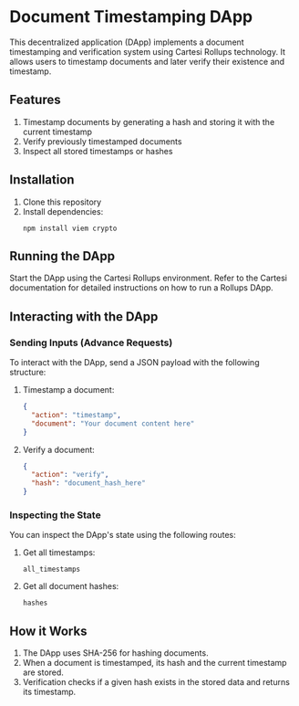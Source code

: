# Document Timestamping DApp

This decentralized application (DApp) implements a document timestamping and verification system using Cartesi Rollups technology. It allows users to timestamp documents and later verify their existence and timestamp.

## Features

1. Timestamp documents by generating a hash and storing it with the current timestamp
2. Verify previously timestamped documents
3. Inspect all stored timestamps or hashes

## Installation

1. Clone this repository
2. Install dependencies:
   ```
   npm install viem crypto
   ```

## Running the DApp

Start the DApp using the Cartesi Rollups environment. Refer to the Cartesi documentation for detailed instructions on how to run a Rollups DApp.

## Interacting with the DApp

### Sending Inputs (Advance Requests)

To interact with the DApp, send a JSON payload with the following structure:

1. Timestamp a document:

   ```json
   {
     "action": "timestamp",
     "document": "Your document content here"
   }
   ```

2. Verify a document:
   ```json
   {
     "action": "verify",
     "hash": "document_hash_here"
   }
   ```

### Inspecting the State

You can inspect the DApp's state using the following routes:

1. Get all timestamps:

   ```
   all_timestamps
   ```

2. Get all document hashes:
   ```
   hashes
   ```

## How it Works

1. The DApp uses SHA-256 for hashing documents.
2. When a document is timestamped, its hash and the current timestamp are stored.
3. Verification checks if a given hash exists in the stored data and returns its timestamp.
